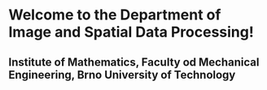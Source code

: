 # Welcome to the Department of Image and Spatial Data Processing!
## Institute of Mathematics, Faculty od Mechanical Engineering, Brno University of Technology
